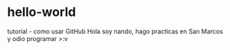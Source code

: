 # hello-world
tutorial - como usar GitHub
Hola soy nando, hago practicas en San Marcos y odio programar >:v
